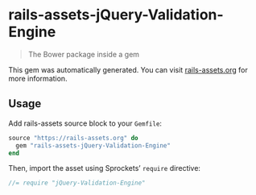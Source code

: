 # rails-assets-jQuery-Validation-Engine

> The Bower package inside a gem

This gem was automatically generated. You can visit [rails-assets.org](https://rails-assets.org) for more information.

## Usage

Add rails-assets source block to your `Gemfile`:

```ruby
source "https://rails-assets.org" do
  gem "rails-assets-jQuery-Validation-Engine"
end

```

Then, import the asset using Sprockets’ `require` directive:

```js
//= require "jQuery-Validation-Engine"
```

